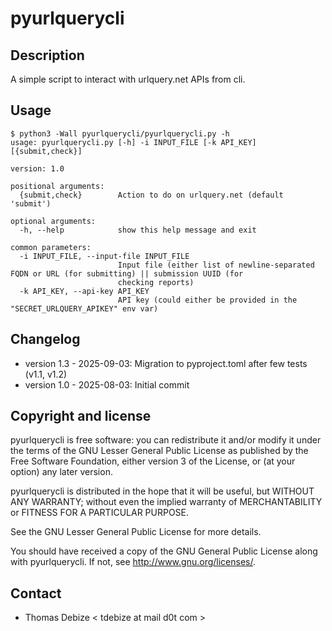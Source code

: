 pyurlquerycli
=============

Description
-----------
A simple script to interact with urlquery.net APIs from cli.


Usage
-----
```
$ python3 -Wall pyurlquerycli/pyurlquerycli.py -h
usage: pyurlquerycli.py [-h] -i INPUT_FILE [-k API_KEY] [{submit,check}]

version: 1.0

positional arguments:
  {submit,check}        Action to do on urlquery.net (default 'submit')

optional arguments:
  -h, --help            show this help message and exit

common parameters:
  -i INPUT_FILE, --input-file INPUT_FILE
                        Input file (either list of newline-separated FQDN or URL (for submitting) || submission UUID (for
                        checking reports)
  -k API_KEY, --api-key API_KEY
                        API key (could either be provided in the "SECRET_URLQUERY_APIKEY" env var)
```
  

Changelog
---------
* version 1.3 - 2025-09-03: Migration to pyproject.toml after few tests (v1.1, v1.2)
* version 1.0 - 2025-08-03: Initial commit

Copyright and license
---------------------

pyurlquerycli is free software: you can redistribute it and/or modify it under the terms of the GNU Lesser General Public License as published by the Free Software Foundation, either version 3 of the License, or (at your option) any later version.

pyurlquerycli is distributed in the hope that it will be useful, but WITHOUT ANY WARRANTY; without even the implied warranty of MERCHANTABILITY or FITNESS FOR A PARTICULAR PURPOSE.  

See the GNU Lesser General Public License for more details.

You should have received a copy of the GNU General Public License along with pyurlquerycli. 
If not, see http://www.gnu.org/licenses/.

Contact
-------
* Thomas Debize < tdebize at mail d0t com >